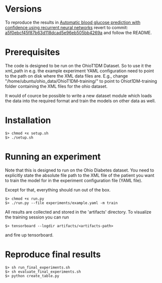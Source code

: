 # Versions

To reproduce the results in [Automatic blood glucose prediction with confidence
using recurrent neural networks](http://ceur-ws.org/Vol-2148/paper10.pdf) revert to commit: [a5f0ebcf45f87b63d118dcad5e96eb505bb4269a](https://github.com/johnmartinsson/blood-glucose-prediction/commit/a5f0ebcf45f87b63d118dcad5e96eb505bb4269a) and follow the README.

# Prerequisites
The code is designed to be run on the OhioT1DM Dataset. So to use it the xml_path in e.g. the example experiment YAML configuration need to point to the path on disk where the XML data files are. E.g., change "/home/ubuntu/ohio_data/OhioT1DM-training/" to point to Ohiot1DM-training folder containing the XML files for the ohio dataset.

It would of cource be possible to write a new dataset module which loads the data into the required format and train the models on other data as well.

# Installation
    $> chmod +x setup.sh
    $> ./setup.sh

# Running an experiment
Note that this is designed to run on the Ohio Diabetes dataset. You need to
explicitly state the absolute file path to the XML file of the patient you want
to train the model for in the experiment configuration file (YAML file).

Except for that, everything should run out of the box.

    $> chmod +x run.py
    $> ./run.py --file experiments/example.yaml -m train

All results are collected and stored in the 'artifacts' directory. To visualize the training session you can run

    $> tensorboard --logdir artifacts/<artifacts-path>

and fire up tensorboard.

# Reproduce final results

    $> sh run_final_experiments.sh
    $> sh evaluate_final_experiments.sh
    $> python create_table.py

